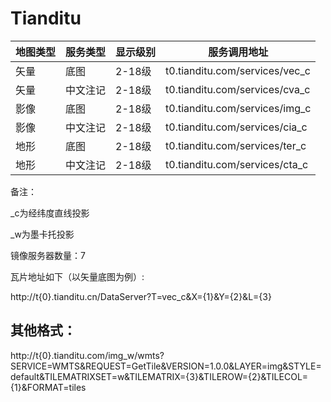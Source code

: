 #   Tianditu

|地图类型|服务类型|显示级别|服务调用地址|
|-------|-------|-------|-----------|
|矢量|底图|2-18级|t0.tianditu.com/services/vec_c|
|矢量|中文注记|2-18级|t0.tianditu.com/services/cva_c|
|影像|底图|2-18级|t0.tianditu.com/services/img_c|
|影像|中文注记|2-18级|t0.tianditu.com/services/cia_c|
|地形|底图|2-18级|t0.tianditu.com/services/ter_c|
|地形|中文注记|2-18级|t0.tianditu.com/services/cta_c|

备注：

_c为经纬度直线投影

_w为墨卡托投影

镜像服务器数量：7

瓦片地址如下（以矢量底图为例）:

http://t{0}.tianditu.cn/DataServer?T=vec_c&X={1}&Y={2}&L={3}

##  其他格式：
http://t{0}.tianditu.com/img_w/wmts?SERVICE=WMTS&REQUEST=GetTile&VERSION=1.0.0&LAYER=img&STYLE=default&TILEMATRIXSET=w&TILEMATRIX={3}&TILEROW={2}&TILECOL={1}&FORMAT=tiles
